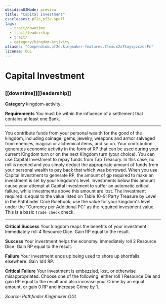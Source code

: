 ```yaml
---
obsidianUIMode: preview
title: "Capital Investment"
cssclasses: pf2e,pf2e-spell
tags:
  - trait/downtime
  - trait/leadership
  - trait/
  - category/kingdom-activity
aliases: "Compendium.pf2e.kingmaker-features.Item.x2a7kuyipzczqsFc"
license: OGL
---
```

# Capital Investment
## 
### [[downtime]][[leadership]]

**Category** kingdom-activity; 




**Requirements** You must be within the influence of a settlement that contains at least one Bank.

* * *

You contribute funds from your personal wealth for the good of the kingdom, including coinage, gems, jewelry, weapons and armor salvaged from enemies, magical or alchemical items, and so on. Your contribution generates economic activity in the form of RP that can be used during your current Kingdom turn or on the next Kingdom turn (your choice). You can use Capital Investment to repay funds from Tap Treasury. In this case, no roll is needed and you simply deduct the appropriate amount of funds from your personal wealth to pay back that which was borrowed. When you use Capital Investment to generate RP, the amount of gp required to make an investment is set by your kingdom's level. Investments below this amount cause your attempt at Capital Investment to suffer an automatic critical failure, while investments above this amount are lost. The investment required is equal to the value listed on Table 10–9: Party Treasure by Level in the Pathfinder Core Rulebook; use the value for your kingdom's level under the "Currency per Additional PC" as the required investment value. This is a basic `Trade check` check.

* * *

**Critical Success** Your kingdom reaps the benefits of your investment. Immediately roll 4 Resource Dice. Gain RP equal to the result.

**Success** Your investment helps the economy. Immediately roll 2 Resource Dice. Gain RP equal to the result.

**Failure** Your investment ends up being used to shore up shortfalls elsewhere. Gain 1d4 RP.

**Critical Failure** Your investment is embezzled, lost, or otherwise misappropriated. Choose one of the following: either roll 1 Resource Die and gain RP equal to the result and also increase your Crime by an equal amount, or gain 0 RP and increase Crime by 1.

*Source: Pathfinder Kingmaker*
*OGL*